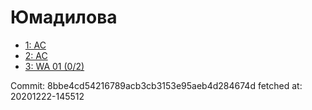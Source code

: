 # Юмадилова
- [1: AC](1.md)
- [2: AC](2.md)
- [3: WA 01 (0/2)](3.md)

Commit: 8bbe4cd54216789acb3cb3153e95aeb4d284674d
 fetched at: 20201222-145512
